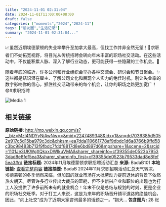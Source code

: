 ```yaml
---
title: "2024-11-01 02:31:04"
date: 2024-11-01T11:00:00+08:00
draft: false
categories: ["moments","2024","2024-11"]
tags: ["朋友圈","生活记录"]
summary: "2024-11-01 02:31:04..."
---
```


📈虽然近期埃德蒙顿的失业率攀升至加拿大最高，但找工作并非全然无望！🎯求职者们不妨拓宽视野，将目光从传统招聘会转向年末丰富的职场社交活动。在这些活动中，不仅能积累人脉、深入了解行业动态，更可能获得一些隐藏的工作机会。💼

随着年底的临近，许多公司和行业组织会举办各种交流会、研讨会和节日聚会。✨这些都是结识潜在雇主、了解公司文化和展现个人实力的绝佳时机。别让失业率的数字影响你的信心，抓住社交活动带来的每个机会，让你的职场之路更加宽广！😎
​
​#求职招聘

![Media 1](/Moments/photos/2024-11-01/202411010231040.jpg)

## 相关链接

**原始链接:** http://mp.weixin.qq.com/s?__biz=MzI4NDYyNjAwNw==&mid=2247489348&idx=1&sn=dd7036385d5052e917c5d15ba979c3dc&chksm=ea7dda110661778af9dbdc1d6a8766b9ffd58c3bc98483b713f9fbdc7fddf8817d8e6bd897d6&mpshare=1&scene=2&srcid=1101Je3UKWgXQkxxDWlkuVMA&sharer_shareinfo=cf39355de0523b79533dad8e8fef5ea3&sharer_shareinfo_first=cf39355de0523b79533dad8e8fef5ea3#rd
**链接标题:** 2024年11月埃德蒙顿求职招聘活动汇总
**来源:** BadaB101
**本地链接:** [查看完整内容](/link_content/2024/11/2024-11-01-1/link_content/)
**链接摘要:** BadaB 2024年11月求职招聘活动汇总天气转凉，埃德蒙顿的冬季悄然来临，但加国的就业市场在大批劳动力提前退休的背景下依然热火朝天。尽管许多行业传出大裁员的噩耗，但不少新兴产业和职位的出现也为打工人没提供了许多前所未有的就业机会！年末不仅是总结与规划的时刻，更是企业的职场社交旺季。对于打工人来说，这是为来年的职场晋升铺平道路的绝佳机会。因此，“向上社交”成为了近期大家咨询最多的话题之一。“抱大...
**包含图片:** 28 张

